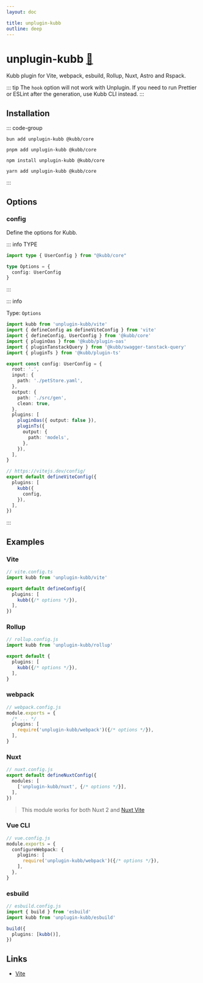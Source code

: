 ```yaml
---
layout: doc

title: unplugin-kubb
outline: deep
---
```


# unplugin-kubb <a href="https://paka.dev/npm/unplugin-kubb@latest/api">🦙</a>

Kubb plugin for Vite, webpack, esbuild, Rollup, Nuxt, Astro and Rspack.

::: tip
The `hook` option will not work with Unplugin. If you need to run Prettier or ESLint after the generation, use Kubb CLI instead.
:::

## Installation

::: code-group

```shell [bun <img src="/feature/bun.svg"/>]
bun add unplugin-kubb @kubb/core
```

```shell [pnpm <img src="/feature/pnpm.svg"/>]
pnpm add unplugin-kubb @kubb/core
```

```shell [npm <img src="/feature/npm.svg"/>]
npm install unplugin-kubb @kubb/core
```

```shell [yarn <img src="/feature/yarn.svg"/>]
yarn add unplugin-kubb @kubb/core
```

:::

## Options

### config

Define the options for Kubb.

::: info TYPE

```typescript twoslash [Options]
import type { UserConfig } from "@kubb/core"

type Options = {
  config: UserConfig
}
```

:::

::: info

Type: `Options` <br/>


```typescript twoslash [vite.config.ts]
import kubb from 'unplugin-kubb/vite'
import { defineConfig as defineViteConfig } from 'vite'
import { defineConfig, UserConfig } from '@kubb/core'
import { pluginOas } from '@kubb/plugin-oas'
import { pluginTanstackQuery } from '@kubb/swagger-tanstack-query'
import { pluginTs } from '@kubb/plugin-ts'

export const config: UserConfig = {
  root: '.',
  input: {
    path: './petStore.yaml',
  },
  output: {
    path: './src/gen',
    clean: true,
  },
  plugins: [
    pluginOas({ output: false }),
    pluginTs({
      output: {
        path: 'models',
      },
    }),
  ],
}

// https://vitejs.dev/config/
export default defineViteConfig({
  plugins: [
    kubb({
      config,
    }),
  ],
})
```
:::

## Examples

### Vite

```ts
// vite.config.ts
import kubb from 'unplugin-kubb/vite'

export default defineConfig({
  plugins: [
    kubb({/* options */}),
  ],
})
```

### Rollup

```ts
// rollup.config.js
import kubb from 'unplugin-kubb/rollup'

export default {
  plugins: [
    kubb({/* options */}),
  ],
}
```

### webpack

```ts
// webpack.config.js
module.exports = {
  /* ... */
  plugins: [
    require('unplugin-kubb/webpack')({/* options */}),
  ],
}
```

### Nuxt

```ts
// nuxt.config.js
export default defineNuxtConfig({
  modules: [
    ['unplugin-kubb/nuxt', {/* options */}],
  ],
})
```

> This module works for both Nuxt 2 and [Nuxt Vite](https://github.com/nuxt/vite)

### Vue CLI

```ts
// vue.config.js
module.exports = {
  configureWebpack: {
    plugins: [
      require('unplugin-kubb/webpack')({/* options */}),
    ],
  },
}
```

### esbuild

```ts
// esbuild.config.js
import { build } from 'esbuild'
import kubb from 'unplugin-kubb/esbuild'

build({
  plugins: [kubb()],
})
```

## Links

- [Vite](https://vitejs.dev/)
